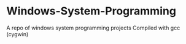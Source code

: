 # Windows-System-Programming
A repo of windows system programming projects
Compiled with gcc (cygwin)
